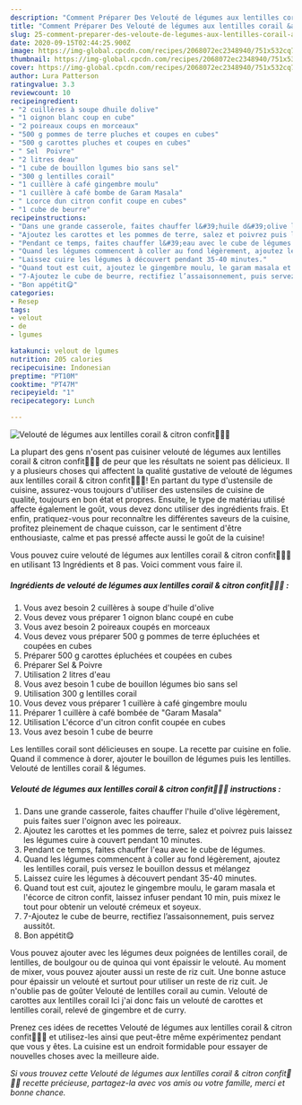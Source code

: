 ```yaml
---
description: "Comment Préparer Des Velouté de légumes aux lentilles corail &amp;amp; citron confit🍋🥕🥔"
title: "Comment Préparer Des Velouté de légumes aux lentilles corail &amp;amp; citron confit🍋🥕🥔"
slug: 25-comment-preparer-des-veloute-de-legumes-aux-lentilles-corail-and-amp-citron-confit
date: 2020-09-15T02:44:25.900Z
image: https://img-global.cpcdn.com/recipes/2068072ec2348940/751x532cq70/veloute-de-legumes-aux-lentilles-corail-citron-confit🍋🥕🥔-photo-principale-de-la-recette.jpg
thumbnail: https://img-global.cpcdn.com/recipes/2068072ec2348940/751x532cq70/veloute-de-legumes-aux-lentilles-corail-citron-confit🍋🥕🥔-photo-principale-de-la-recette.jpg
cover: https://img-global.cpcdn.com/recipes/2068072ec2348940/751x532cq70/veloute-de-legumes-aux-lentilles-corail-citron-confit🍋🥕🥔-photo-principale-de-la-recette.jpg
author: Lura Patterson
ratingvalue: 3.3
reviewcount: 10
recipeingredient:
- "2 cuillères à soupe dhuile dolive"
- "1 oignon blanc coup en cube"
- "2 poireaux coups en morceaux"
- "500 g pommes de terre pluches et coupes en cubes"
- "500 g carottes pluches et coupes en cubes"
- " Sel  Poivre"
- "2 litres deau"
- "1 cube de bouillon lgumes bio sans sel"
- "300 g lentilles corail"
- "1 cuillère à café gingembre moulu"
- "1 cuillère à café bombe de Garam Masala"
- " Lcorce dun citron confit coupe en cubes"
- "1 cube de beurre"
recipeinstructions:
- "Dans une grande casserole, faites chauffer l&#39;huile d&#39;olive légèrement, puis faites suer l&#39;oignon avec les poireaux."
- "Ajoutez les carottes et les pommes de terre, salez et poivrez puis laissez les légumes cuire à couvert pendant 10 minutes."
- "Pendant ce temps, faites chauffer l&#39;eau avec le cube de légumes."
- "Quand les légumes commencent à coller au fond légèrement, ajoutez les lentilles corail, puis versez le bouillon dessus et mélangez"
- "Laissez cuire les légumes à découvert pendant 35-40 minutes."
- "Quand tout est cuit, ajoutez le gingembre moulu, le garam masala et l&#39;écorce de citron confit, laissez infuser pendant 10 min, puis mixez le tout pour obtenir un velouté crémeux et soyeux."
- "7-Ajoutez le cube de beurre, rectifiez l’assaisonnement, puis servez aussitôt."
- "Bon appétit😋"
categories:
- Resep
tags:
- velout
- de
- lgumes

katakunci: velout de lgumes 
nutrition: 205 calories
recipecuisine: Indonesian
preptime: "PT10M"
cooktime: "PT47M"
recipeyield: "1"
recipecategory: Lunch

---
```



![Velouté de légumes aux lentilles corail &amp; citron confit🍋🥕🥔](https://img-global.cpcdn.com/recipes/2068072ec2348940/751x532cq70/veloute-de-legumes-aux-lentilles-corail-citron-confit🍋🥕🥔-photo-principale-de-la-recette.jpg)

La plupart des gens n'osent pas cuisiner velouté de légumes aux lentilles corail &amp; citron confit🍋🥕🥔 de peur que les résultats ne soient pas délicieux. Il y a plusieurs choses qui affectent la qualité gustative de velouté de légumes aux lentilles corail &amp; citron confit🍋🥕🥔! En partant du type d'ustensile de cuisine, assurez-vous toujours d'utiliser des ustensiles de cuisine de qualité, toujours en bon état et propres. Ensuite, le type de matériau utilisé affecte également le goût, vous devez donc utiliser des ingrédients frais. Et enfin, pratiquez-vous pour reconnaître les différentes saveurs de la cuisine, profitez pleinement de chaque cuisson, car le sentiment d'être enthousiaste, calme et pas pressé affecte aussi le goût de la cuisine!

<!--inarticleads1-->

Vous pouvez cuire velouté de légumes aux lentilles corail &amp; citron confit🍋🥕🥔 en utilisant 13 Ingrédients et 8 pas. Voici comment vous faire il.

##### Ingrédients de velouté de légumes aux lentilles corail &amp; citron confit🍋🥕🥔 :

1. Vous avez besoin 2 cuillères à soupe d&#39;huile d&#39;olive
1. Vous devez vous préparer 1 oignon blanc coupé en cube
1. Vous avez besoin 2 poireaux coupés en morceaux
1. Vous devez vous préparer 500 g pommes de terre épluchées et coupées en cubes
1. Préparer 500 g carottes épluchées et coupées en cubes
1. Préparer  Sel &amp; Poivre
1. Utilisation 2 litres d&#39;eau
1. Vous avez besoin 1 cube de bouillon légumes bio sans sel
1. Utilisation 300 g lentilles corail
1. Vous devez vous préparer 1 cuillère à café gingembre moulu
1. Préparer 1 cuillère à café bombée de &#34;Garam Masala&#34;
1. Utilisation  L&#39;écorce d&#39;un citron confit coupée en cubes
1. Vous avez besoin 1 cube de beurre


Les lentilles corail sont délicieuses en soupe. La recette par cuisine en folie. Quand il commence à dorer, ajouter le bouillon de légumes puis les lentilles. Velouté de lentilles corail &amp; légumes. 

<!--inarticleads2-->

##### Velouté de légumes aux lentilles corail &amp; citron confit🍋🥕🥔 instructions :

1. Dans une grande casserole, faites chauffer l&#39;huile d&#39;olive légèrement, puis faites suer l&#39;oignon avec les poireaux.
1. Ajoutez les carottes et les pommes de terre, salez et poivrez puis laissez les légumes cuire à couvert pendant 10 minutes.
1. Pendant ce temps, faites chauffer l&#39;eau avec le cube de légumes.
1. Quand les légumes commencent à coller au fond légèrement, ajoutez les lentilles corail, puis versez le bouillon dessus et mélangez
1. Laissez cuire les légumes à découvert pendant 35-40 minutes.
1. Quand tout est cuit, ajoutez le gingembre moulu, le garam masala et l&#39;écorce de citron confit, laissez infuser pendant 10 min, puis mixez le tout pour obtenir un velouté crémeux et soyeux.
1. 7-Ajoutez le cube de beurre, rectifiez l’assaisonnement, puis servez aussitôt.
1. Bon appétit😋


Vous pouvez ajouter avec les légumes deux poignées de lentilles corail, de lentilles, de boulgour ou de quinoa qui vont épaissir le velouté. Au moment de mixer, vous pouvez ajouter aussi un reste de riz cuit. Une bonne astuce pour épaissir un velouté et surtout pour utiliser un reste de riz cuit. Je n&#39;oublie pas de goûter Velouté de lentilles corail au cumin. Velouté de carottes aux lentilles corail Ici j&#39;ai donc fais un velouté de carottes et lentilles corail, relevé de gingembre et de curry. 

<!--inarticleads1-->

<p>
Prenez ces idées de recettes Velouté de légumes aux lentilles corail &amp; citron confit🍋🥕🥔 et utilisez-les ainsi que peut-être même expérimentez pendant que vous y êtes. La cuisine est un endroit formidable pour essayer de nouvelles choses avec la meilleure aide.
</p>

<p>
<i>Si vous trouvez cette Velouté de légumes aux lentilles corail &amp; citron confit🍋🥕🥔 recette précieuse, partagez-la avec vos amis ou votre famille, merci et bonne chance.</i>
</p>
